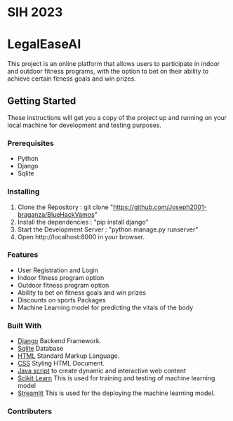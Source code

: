 # SIH 2023
# LegalEaseAI
This project is an online platform that allows users to participate in indoor and outdoor fitness programs, with the option to bet on their ability to achieve certain fitness goals and win prizes.

## Getting Started
These instructions will get you a copy of the project up and running on your local machine for development and testing purposes.

### Prerequisites
* Python
* Django
* Sqlite

### Installing
1.  Clone the Repository : git clone "https://github.com/Joseph2001-braganza/BlueHackVamos"
2.  Install the dependencies : "pip install django"
3.  Start the Development Server : "python manage.py runserver"
4.  Open http://localhost:8000 in your browser.

### Features
* User Registration and Login
* Indoor fitness program option
* Outdoor fitness program option
* Ability to bet on fitness goals and win prizes
* Discounts on sports Packages
* Machine Learning model for predicting the vitals of the body


### Built With

* [Django](https://www.djangoproject.com/) Backend Framework.
* [Sqlite](https://sqlite.org/index.html) Database
* [HTML](https://www.w3schools.com/html/) Standard Markup Language.
* [CSS](https://www.w3schools.com/css/) Styling HTML Document.
* [Java script](https://www.w3schools.com/js/) to create dynamic and interactive web content
* [Scikit Learn](https://scikit-learn.org/stable/) This is used for training and testing of machine learning model
* [Streamlit](https://streamlit.io/) This is used for the deploying the machine learning model.

### Contributers
